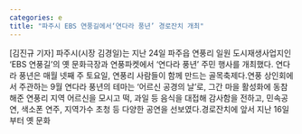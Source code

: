 ```yaml
---
categories: e
title: "파주시 EBS 연풍길에서‘연다라 풍년’ 경로잔치 개최"
---
```

[김진규 기자] 파주시(시장 김경일)는 지난 24일 파주읍 연풍리 일원 도시재생사업지인 ‘EBS 연풍길’의 옛 문화극장과 연풍파켓에서 ‘연다라 풍년’ 주민 행사를 개최했다. 연다라 풍년은 매월 넷째 주 토요일, 연풍리 사람들이 함께 만드는 골목축제다.연풍 상인회에서 주관하는 9월 연다라 풍년의 테마는 ‘어르신 공경의 날’로, 그간 마을 활성화에 동참해준 연풍리 지역 어르신을 모시고 떡, 과일 등 음식을 대접해 감사함을 전하고, 민속공연, 색소폰 연주, 지역가수 초청 등 다양한 공연을 선보였다.경로잔치에 앞서 지난 16일부터 옛 문화